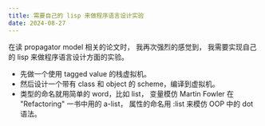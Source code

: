 ```yaml
---
title: 需要自己的 lisp 来做程序语言设计实验
date: 2024-08-27
---
```


在读 propagator model 相关的论文时，
我再次强烈的感觉到，
我需要实现自己的 lisp 来做程序语言设计方面的实验。

- 先做一个使用 tagged value 的栈虚拟机。
- 然后设计一个带有 class 和 object 的 scheme，编译到虚拟机。
- 类型的命名就用简单的 word，比如 list，
  变量模仿 Martin Fowler 在 "Refactoring" 一书中用的 a-list，
  属性的命名用 :list 来模仿 OOP 中的 dot 语法。
